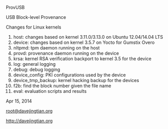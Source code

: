 ProvUSB

USB Block-level Provenance

Changes for Linux kernels

1. host: changes based on kernel 3.11.0/3.13.0 on Ubuntu 12.04/14.04 LTS
2. device: changes based on kernel 3.5.7 on Yocto for Gumstix Overo
3. nltpmd: tpm daemon running on the host
4. provd: provenance daemon running on the device
5. krsa: kernel RSA verification backport to kernel 3.5 for the device
6. log: general logging
7. debug: debug logging
8. device_config: PKI configurations used by the device
9. device\_tmp\_backup: kernel hacking backup for the devices
10. f2b: find the block number given the file name
11. eval: evaluation scripts and results

Apr 15, 2014

root@davejingtian.org

http://davejingtian.org
